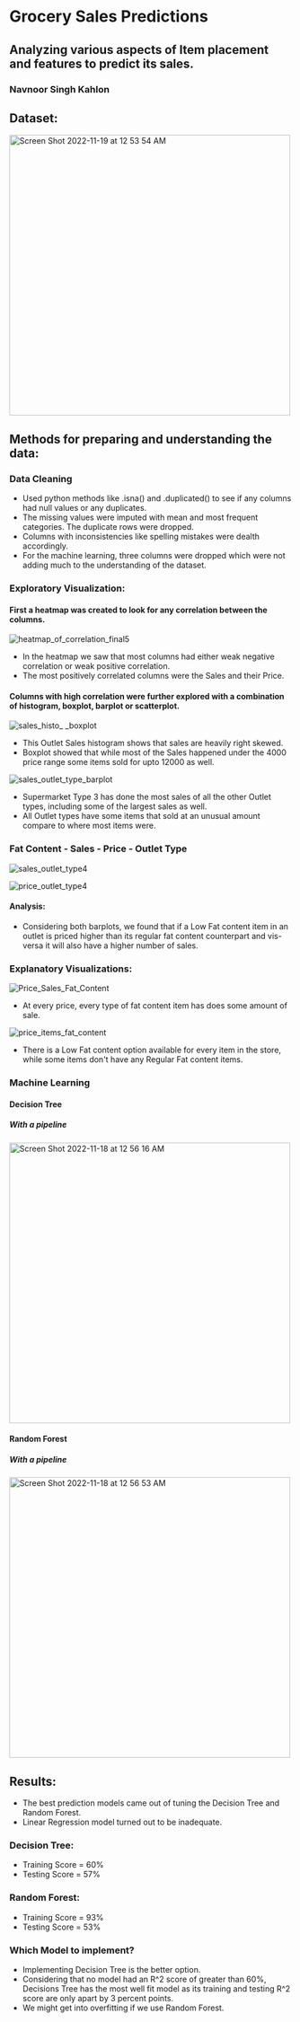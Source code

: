 # Grocery Sales Predictions 
## Analyzing various aspects of Item placement and features to predict its sales. 

### Navnoor Singh Kahlon

## Dataset:

<img width="500" alt="Screen Shot 2022-11-19 at 12 53 54 AM" src="https://user-images.githubusercontent.com/86537623/202843169-a05e30dd-9de5-4be4-9906-5da813b0c3e1.png">


## Methods for preparing and understanding the data:
### Data Cleaning
- Used python methods like .isna() and .duplicated() to see if any columns had null values or any duplicates. 
- The missing values were imputed with mean and most frequent categories. The duplicate rows were dropped.
- Columns with inconsistencies like spelling mistakes were dealth accordingly. 
- For the machine learning, three columns were dropped which were not adding much to the understanding of the dataset. 

### Exploratory Visualization:
#### First a heatmap was created to look for any correlation between the columns.

![heatmap_of_correlation_final5](https://user-images.githubusercontent.com/86537623/202860920-72a7b68a-a89a-42ef-bf63-658bdd3e23b6.png)
- In the heatmap we saw that most columns had either weak negative correlation or weak positive correlation.
- The most positively correlated columns were the Sales and their Price. 

#### Columns with high correlation were further explored with a combination of histogram, boxplot, barplot or scatterplot. 

![sales_histo_ _boxplot](https://user-images.githubusercontent.com/86537623/202860773-fe55a3b1-3594-4413-9d4c-ec2dd6ec9755.png)
- This Outlet Sales histogram shows that sales are heavily right skewed.
- Boxplot showed that while most of the Sales happened under the 4000 price range some items sold for upto 12000 as well. 

![sales_outlet_type_barplot](https://user-images.githubusercontent.com/86537623/202663954-a0b465e3-3790-4ab8-930d-08293ffe5939.png)

- Supermarket Type 3 has done the most sales of all the other Outlet types, including some of the largest sales as well.
- All Outlet types have some items that sold at an unusual amount compare to where most items were.

### Fat Content - Sales - Price - Outlet Type
![sales_outlet_type4](https://user-images.githubusercontent.com/86537623/202863046-8b1fce4f-f1f0-4341-88a5-8cfa6dcc76af.png)

![price_outlet_type4](https://user-images.githubusercontent.com/86537623/202863044-8733f593-2f6c-452d-a73d-97df06c2e446.png)
#### Analysis:
- Considering both barplots, we found that if a Low Fat content item in an outlet is priced higher than its regular fat content counterpart and vis-versa it will also have a higher number of sales.   

### Explanatory Visualizations:

![Price_Sales_Fat_Content](https://user-images.githubusercontent.com/86537623/202663966-0ff8d0d1-1cbe-4f30-88b1-3fd1be4f4538.png)
- At every price, every type of fat content item has does some amount of sale.

![price_items_fat_content](https://user-images.githubusercontent.com/86537623/202663974-45d793bd-2db6-4592-8c0c-1e227ca6d68f.png)
- There is a Low Fat content option available for every item in the store, while some items don't have any Regular Fat content items.

### Machine Learning
#### Decision Tree 
##### With a pipeline
<img width="500" alt="Screen Shot 2022-11-18 at 12 56 16 AM" src="https://user-images.githubusercontent.com/86537623/202663979-f0764817-f022-47ce-ab95-7e4f1b44d41e.png">

#### Random Forest
##### With a pipeline
<img width="500" alt="Screen Shot 2022-11-18 at 12 56 53 AM" src="https://user-images.githubusercontent.com/86537623/202663987-093b65d0-4aa4-40ce-acbe-5ae2ba73f845.png">

## Results:
- The best prediction models came out of tuning the Decision Tree and Random Forest. 
- Linear Regression model turned out to be inadequate.

### Decision Tree:
- Training Score = 60%
- Testing Score = 57%

### Random Forest:
- Training Score = 93%
- Testing Score = 53%

### Which Model to implement?
- Implementing Decision Tree is the better option.
- Considering that no model had an R^2 score of greater than 60%,  Decisions Tree has the most well fit model as its training and testing R^2 score are only apart by 3 percent points. 
- We might get into overfitting if we use Random Forest. 








